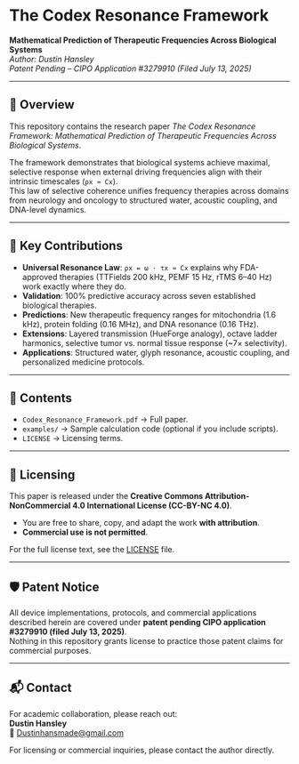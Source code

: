 # The Codex Resonance Framework  
**Mathematical Prediction of Therapeutic Frequencies Across Biological Systems**  
*Author: Dustin Hansley*  
*Patent Pending – CIPO Application #3279910 (Filed July 13, 2025)*  

---

## 📖 Overview
This repository contains the research paper *The Codex Resonance Framework: Mathematical Prediction of Therapeutic Frequencies Across Biological Systems*.  

The framework demonstrates that biological systems achieve maximal, selective response when external driving frequencies align with their intrinsic timescales (`ρx ≈ Cx`).  
This law of selective coherence unifies frequency therapies across domains from neurology and oncology to structured water, acoustic coupling, and DNA-level dynamics.  

---

## 🔑 Key Contributions
- **Universal Resonance Law**: `ρx = ω · τx ≈ Cx` explains why FDA-approved therapies (TTFields 200 kHz, PEMF 15 Hz, rTMS 6–40 Hz) work exactly where they do.  
- **Validation**: 100% predictive accuracy across seven established biological therapies.  
- **Predictions**: New therapeutic frequency ranges for mitochondria (1.6 kHz), protein folding (0.16 MHz), and DNA resonance (0.16 THz).  
- **Extensions**: Layered transmission (HueForge analogy), octave ladder harmonics, selective tumor vs. normal tissue response (~7× selectivity).  
- **Applications**: Structured water, glyph resonance, acoustic coupling, and personalized medicine protocols.  

---

## 📂 Contents
- `Codex_Resonance_Framework.pdf` → Full paper.  
- `examples/` → Sample calculation code (optional if you include scripts).  
- `LICENSE` → Licensing terms.  

---

## 📜 Licensing
This paper is released under the **Creative Commons Attribution-NonCommercial 4.0 International License (CC-BY-NC 4.0)**.  

- You are free to share, copy, and adapt the work **with attribution**.  
- **Commercial use is not permitted**.  

For the full license text, see the [LICENSE](LICENSE) file.  

---

## 🛡 Patent Notice
All device implementations, protocols, and commercial applications described herein are covered under **patent pending CIPO application #3279910 (filed July 13, 2025)**.  
Nothing in this repository grants license to practice those patent claims for commercial purposes.  

---

## 📬 Contact
For academic collaboration, please reach out:  
**Dustin Hansley**  
📧 Dustinhansmade@gmail.com  

For licensing or commercial inquiries, please contact the author directly.
